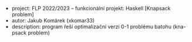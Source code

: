 * project: FLP 2022/2023 – funkcionální projekt: Haskell [Knapsack problem]
* autor: Jakub Komárek (xkomar33)
* description: program řeší optimalizační verzi 0-1 problému batohu (kna-psack problem)